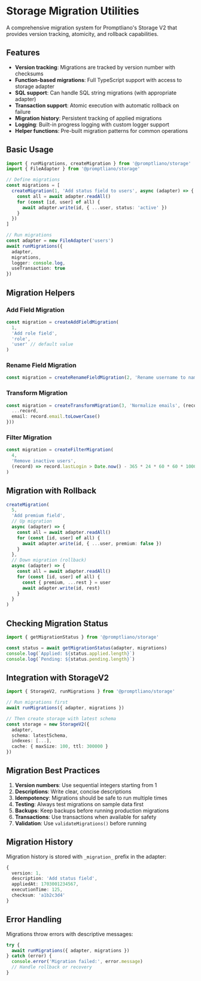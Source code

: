 # Storage Migration Utilities

A comprehensive migration system for Promptliano's Storage V2 that provides version tracking, atomicity, and rollback capabilities.

## Features

- **Version tracking**: Migrations are tracked by version number with checksums
- **Function-based migrations**: Full TypeScript support with access to storage adapter
- **SQL support**: Can handle SQL string migrations (with appropriate adapter)
- **Transaction support**: Atomic execution with automatic rollback on failure
- **Migration history**: Persistent tracking of applied migrations
- **Logging**: Built-in progress logging with custom logger support
- **Helper functions**: Pre-built migration patterns for common operations

## Basic Usage

```typescript
import { runMigrations, createMigration } from '@promptliano/storage'
import { FileAdapter } from '@promptliano/storage'

// Define migrations
const migrations = [
  createMigration(1, 'Add status field to users', async (adapter) => {
    const all = await adapter.readAll()
    for (const [id, user] of all) {
      await adapter.write(id, { ...user, status: 'active' })
    }
  })
]

// Run migrations
const adapter = new FileAdapter('users')
await runMigrations({
  adapter,
  migrations,
  logger: console.log,
  useTransaction: true
})
```

## Migration Helpers

### Add Field Migration

```typescript
const migration = createAddFieldMigration(
  1,
  'Add role field',
  'role',
  'user' // default value
)
```

### Rename Field Migration

```typescript
const migration = createRenameFieldMigration(2, 'Rename username to name', 'username', 'name')
```

### Transform Migration

```typescript
const migration = createTransformMigration(3, 'Normalize emails', (record) => ({
  ...record,
  email: record.email.toLowerCase()
}))
```

### Filter Migration

```typescript
const migration = createFilterMigration(
  4,
  'Remove inactive users',
  (record) => record.lastLogin > Date.now() - 365 * 24 * 60 * 60 * 1000
)
```

## Migration with Rollback

```typescript
createMigration(
  5,
  'Add premium field',
  // Up migration
  async (adapter) => {
    const all = await adapter.readAll()
    for (const [id, user] of all) {
      await adapter.write(id, { ...user, premium: false })
    }
  },
  // Down migration (rollback)
  async (adapter) => {
    const all = await adapter.readAll()
    for (const [id, user] of all) {
      const { premium, ...rest } = user
      await adapter.write(id, rest)
    }
  }
)
```

## Checking Migration Status

```typescript
import { getMigrationStatus } from '@promptliano/storage'

const status = await getMigrationStatus(adapter, migrations)
console.log(`Applied: ${status.applied.length}`)
console.log(`Pending: ${status.pending.length}`)
```

## Integration with StorageV2

```typescript
import { StorageV2, runMigrations } from '@promptliano/storage'

// Run migrations first
await runMigrations({ adapter, migrations })

// Then create storage with latest schema
const storage = new StorageV2({
  adapter,
  schema: latestSchema,
  indexes: [...],
  cache: { maxSize: 100, ttl: 300000 }
})
```

## Migration Best Practices

1. **Version numbers**: Use sequential integers starting from 1
2. **Descriptions**: Write clear, concise descriptions
3. **Idempotency**: Migrations should be safe to run multiple times
4. **Testing**: Always test migrations on sample data first
5. **Backups**: Keep backups before running production migrations
6. **Transactions**: Use transactions when available for safety
7. **Validation**: Use `validateMigrations()` before running

## Migration History

Migration history is stored with `_migration_` prefix in the adapter:

```typescript
{
  version: 1,
  description: 'Add status field',
  appliedAt: 1703001234567,
  executionTime: 125,
  checksum: 'a1b2c3d4'
}
```

## Error Handling

Migrations throw errors with descriptive messages:

```typescript
try {
  await runMigrations({ adapter, migrations })
} catch (error) {
  console.error('Migration failed:', error.message)
  // Handle rollback or recovery
}
```
